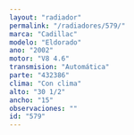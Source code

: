 ```yaml
---
layout: "radiador"
permalink: "/radiadores/579/"
marca: "Cadillac"
modelo: "Eldorado"
ano: "2002"
motor: "V8 4.6"
transmision: "Automática"
parte: "432386"
clima: "Con clima"
alto: "30 1/2"
ancho: "15"
observaciones: ""
id: "579"
---
```



